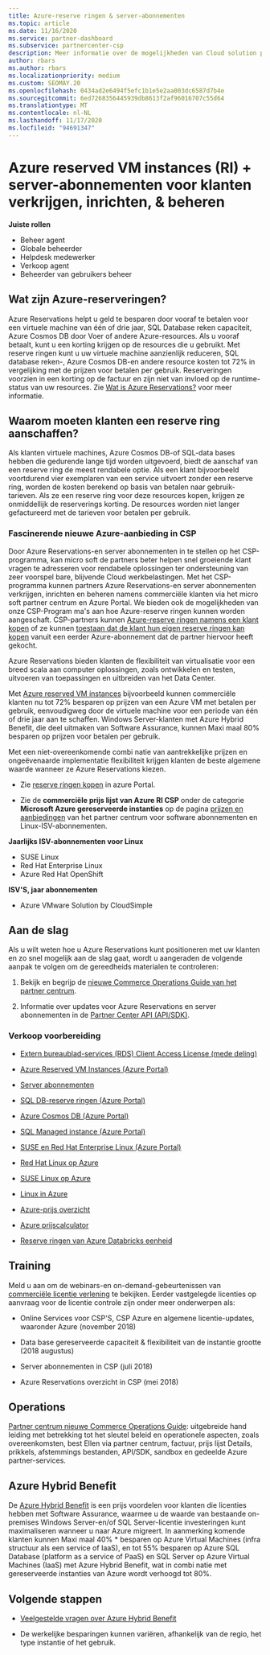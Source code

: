 ```yaml
---
title: Azure-reserve ringen & server-abonnementen
ms.topic: article
ms.date: 11/16/2020
ms.service: partner-dashboard
ms.subservice: partnercenter-csp
description: Meer informatie over de mogelijkheden van Cloud solution providers voor het verkrijgen, inrichten en beheren van Azure-reserve ringen en server abonnementen voor klanten.
author: rbars
ms.author: rbars
ms.localizationpriority: medium
ms.custom: SEOMAY.20
ms.openlocfilehash: 0434ad2e6494f5efc1b1e5e2aa003dc6587d7b4e
ms.sourcegitcommit: 6ed7268356445939db8613f2af96016707c55d64
ms.translationtype: MT
ms.contentlocale: nl-NL
ms.lasthandoff: 11/17/2020
ms.locfileid: "94691347"
---
```

# <a name="acquire-provision--manage-azure-reserved-vm-instances-ri--server-subscriptions-for-customers"></a>Azure reserved VM instances (RI) + server-abonnementen voor klanten verkrijgen, inrichten, & beheren


**Juiste rollen**

- Beheer agent
- Globale beheerder
- Helpdesk medewerker
- Verkoop agent
- Beheerder van gebruikers beheer


## <a name="what-are-azure-reservations"></a>Wat zijn Azure-reserveringen?

Azure Reservations helpt u geld te besparen door vooraf te betalen voor een virtuele machine van één of drie jaar, SQL Database reken capaciteit, Azure Cosmos DB door Voer of andere Azure-resources. Als u vooraf betaalt, kunt u een korting krijgen op de resources die u gebruikt. Met reserve ringen kunt u uw virtuele machine aanzienlijk reduceren, SQL database reken-, Azure Cosmos DB-en andere resource kosten tot 72% in vergelijking met de prijzen voor betalen per gebruik. Reserveringen voorzien in een korting op de factuur en zijn niet van invloed op de runtime-status van uw resources. Zie [Wat is Azure Reservations?](/azure/billing/billing-save-compute-costs-reservations) voor meer informatie.

## <a name="why-should-customers-buy-a-reservation"></a>Waarom moeten klanten een reserve ring aanschaffen?

Als klanten virtuele machines, Azure Cosmos DB-of SQL-data bases hebben die gedurende lange tijd worden uitgevoerd, biedt de aanschaf van een reserve ring de meest rendabele optie. Als een klant bijvoorbeeld voortdurend vier exemplaren van een service uitvoert zonder een reserve ring, worden de kosten berekend op basis van betalen naar gebruik-tarieven. Als ze een reserve ring voor deze resources kopen, krijgen ze onmiddellijk de reserverings korting. De resources worden niet langer gefactureerd met de tarieven voor betalen per gebruik.

### <a name="compelling-new-azure-offer-in-csp"></a>Fascinerende nieuwe Azure-aanbieding in CSP

Door Azure Reservations-en server abonnementen in te stellen op het CSP-programma, kan micro soft de partners beter helpen snel groeiende klant vragen te adresseren voor rendabele oplossingen ter ondersteuning van zeer voorspel bare, blijvende Cloud werkbelastingen. Met het CSP-programma kunnen partners Azure Reservations-en server abonnementen verkrijgen, inrichten en beheren namens commerciële klanten via het micro soft partner centrum en Azure Portal.
We bieden ook de mogelijkheden van onze CSP-Program ma's aan hoe Azure-reserve ringen kunnen worden aangeschaft. CSP-partners kunnen [Azure-reserve ringen namens een klant kopen](azure-reservations-buying.md) of ze kunnen [toestaan dat de klant hun eigen reserve ringen kan kopen](give-customers-permission.md) vanuit een eerder Azure-abonnement dat de partner hiervoor heeft gekocht.

Azure Reservations bieden klanten de flexibiliteit van virtualisatie voor een breed scala aan computer oplossingen, zoals ontwikkelen en testen, uitvoeren van toepassingen en uitbreiden van het Data Center.

Met [Azure reserved VM instances](https://azure.microsoft.com/pricing/reserved-vm-instances/) bijvoorbeeld kunnen commerciële klanten nu tot 72% besparen op prijzen van een Azure VM met betalen per gebruik, eenvoudigweg door de virtuele machine voor een periode van één of drie jaar aan te schaffen. Windows Server-klanten met Azure Hybrid Benefit, die deel uitmaken van Software Assurance, kunnen Maxi maal 80% besparen op prijzen voor betalen per gebruik.

Met een niet-overeenkomende combi natie van aantrekkelijke prijzen en ongeëvenaarde implementatie flexibiliteit krijgen klanten de beste algemene waarde wanneer ze Azure Reservations kiezen.

- Zie [reserve ringen kopen](https://docs.microsoft.com/azure/cost-management-billing/reservations/prepare-buy-reservation#purchase-reservations) in azure Portal.

- Zie de **commerciële prijs lijst van Azure RI CSP** onder de categorie **Microsoft Azure gereserveerde instanties** op de pagina [prijzen en aanbiedingen](https://partner.microsoft.com/dashboard/sell/pricingandoffers) van het partner centrum voor software abonnementen en Linux-ISV-abonnementen.


 
**Jaarlijks ISV-abonnementen voor Linux**

- SUSE Linux
- Red Hat Enterprise Linux
- Azure Red Hat OpenShift

**ISV'S, jaar abonnementen**

- Azure VMware Solution by CloudSimple

## <a name="getting-started"></a>Aan de slag

Als u wilt weten hoe u Azure Reservations kunt positioneren met uw klanten en zo snel mogelijk aan de slag gaat, wordt u aangeraden de volgende aanpak te volgen om de gereedheids materialen te controleren:

1. Bekijk en begrijp de [nieuwe Commerce Operations Guide van het partner centrum](https://partner.microsoft.com/resources/detail/partner-center-new-commerce-operations-guide-pdf).

2. Informatie over updates voor Azure Reservations en server abonnementen in de [Partner Center API (API/SDK)](https://docs.microsoft.com/partner-center/develop/purchase-azure-reserved-vm-instances).


### <a name="sales-readiness"></a>Verkoop voorbereiding

- [Extern bureaublad-services (RDS) Client Access License (mede deling)](https://cloudblogs.microsoft.com/windowsserver/2018/10/03/remote-desktop-services-2019-generally-available-with-windows-server-2019/)

- [Azure Reserved VM Instances (Azure Portal)](https://docs.microsoft.com/azure/virtual-machines/windows/prepay-reserved-vm-instances)

- [Server abonnementen](https://docs.microsoft.com/partner-center/csp-software-subscriptions)

- [SQL DB-reserve ringen (Azure Portal)](https://docs.microsoft.com/azure/sql-database/sql-database-reserved-capacity)

- [Azure Cosmos DB (Azure Portal)](https://docs.microsoft.com/azure/cosmos-db/cosmos-db-reserved-capacity)

- [SQL Managed instance (Azure Portal)](https://docs.microsoft.com/azure/sql-database/sql-database-managed-instance)

- [SUSE en Red Hat Enterprise Linux (Azure Portal)](https://docs.microsoft.com/azure/virtual-machines/linux/prepay-suse-software-charges)

- [Red Hat Linux op Azure](https://azure.com/redhat)

- [SUSE Linux op Azure](https://azure.microsoft.com/overview/linux-on-azure/suse/)

- [Linux in Azure](https://azure.microsoft.com/overview/linux-on-azure/)

- [Azure-prijs overzicht](https://azure.microsoft.com/pricing/)

- [Azure prijscalculator](https://azure.microsoft.com/pricing/calculator)

- [Reserve ringen van Azure Databricks eenheid](https://docs.microsoft.com/azure/billing/billing-prepay-databricks-reserved-capacity)


## <a name="training"></a>Training

Meld u aan om de webinars-en on-demand-gebeurtenissen van [commerciële licentie verlening](https://commercial-licensing.eventbuilder.com/FY2019_ALL) te bekijken.
Eerder vastgelegde licenties op aanvraag voor de licentie controle zijn onder meer onderwerpen als:

- Online Services voor CSP'S, CSP Azure en algemene licentie-updates, waaronder Azure (november 2018)

- Data base gereserveerde capaciteit & flexibiliteit van de instantie grootte (2018 augustus)

- Server abonnementen in CSP (juli 2018)

- Azure Reservations overzicht in CSP (mei 2018)

## <a name="operations"></a>Operations

[Partner centrum nieuwe Commerce Operations Guide](https://partner.microsoft.com/resources/detail/partner-center-new-commerce-operations-guide-pdf): uitgebreide hand leiding met betrekking tot het sleutel beleid en operationele aspecten, zoals overeenkomsten, best Ellen via partner centrum, factuur, prijs lijst Details, prikkels, afstemmings bestanden, API/SDK, sandbox en gedeelde Azure partner-services.

## <a name="azure-hybrid-benefit"></a>Azure Hybrid Benefit

De [Azure Hybrid Benefit](https://azure.microsoft.com/pricing/hybrid-benefit) is een prijs voordelen voor klanten die licenties hebben met Software Assurance, waarmee u de waarde van bestaande on-premises Windows Server-en/of SQL Server-licentie investeringen kunt maximaliseren wanneer u naar Azure migreert. In aanmerking komende klanten kunnen Maxi maal 40% * besparen op Azure Virtual Machines (infra structuur als een service of IaaS), en tot 55% besparen op Azure SQL Database (platform as a service of PaaS) en SQL Server op Azure Virtual Machines (IaaS) met Azure Hybrid Benefit, wat in combi natie met gereserveerde instanties van Azure wordt verhoogd tot 80%.

## <a name="next-steps"></a>Volgende stappen

- [Veelgestelde vragen over Azure Hybrid Benefit](https://azure.microsoft.com/pricing/hybrid-benefit/faq/)

* De werkelijke besparingen kunnen variëren, afhankelijk van de regio, het type instantie of het gebruik.
